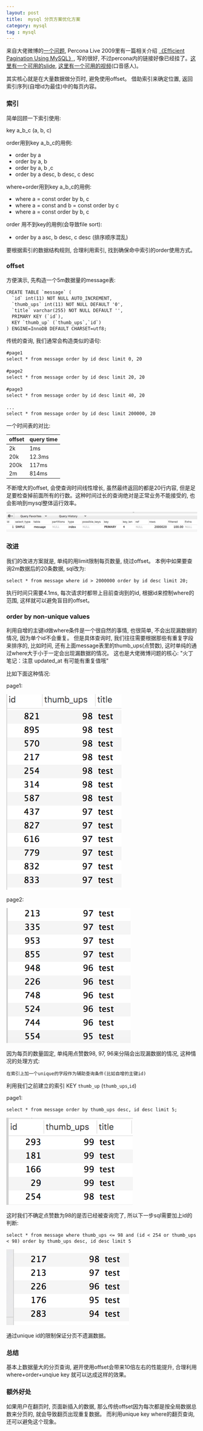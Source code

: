 ```yaml
---
layout: post
title:  mysql 分页方案优化方案  
category: mysql
tag : mysql
--- 
```


 

来自大佬微博的[一个问题](https://weibo.com/1840408525/EqLpNbfol?filter=hot&root_comment_id=0&type=comment), Percona Live 2009里有一篇相关介绍 [《Efficient Pagination Using MySQL》](https://www.percona.com/live/santa-clara-2009), 写的很好, 不过percona内的链接好像已经挂了。[这里有一个可用的slide](https://www.slideshare.net/Eweaver/efficient-pagination-using-mysql), [这里有一个可用的视频](https://www.youtube.com/watch?v=B6iNuEuD-gc)(口音感人)。

其实核心就是在大量数据做分页时, 避免使用offset。 借助索引来确定位置, 返回索引序列(自增id为最佳)中的每页内容。 

### 索引 

简单回顾一下索引使用: 

key a_b_c (a, b, c)

order用到key a\_b\_c的用例:  

* order by a 
* order by a, b
* order by a, b ,c
* order by a desc, b desc, c desc 

where+order用到key a\_b\_c的用例:  

* where a = const order by b, c  
* where a = const and b = const order by c 
* where a = const order by b, c

order 用不到key的用例(会导致file sort):  

* order by a asc, b desc, c desc (排序顺序混乱)  

要根据索引的数据结构规则, 合理利用索引, 找到确保命中索引的order使用方式。 

### offset 

方便演示, 先构造一个5m数据量的message表:  

```
CREATE TABLE `message` (
  `id` int(11) NOT NULL AUTO_INCREMENT,
  `thumb_ups` int(11) NOT NULL DEFAULT '0',
  `title` varchar(255) NOT NULL DEFAULT '',
  PRIMARY KEY (`id`),
  KEY `thumb_up` (`thumb_ups`,`id`)
) ENGINE=InnoDB DEFAULT CHARSET=utf8;

```
传统的查询, 我们通常会构造类似的语句:  

```
#page1
select * from message order by id desc limit 0, 20

#page2
select * from message order by id desc limit 20, 20

#page3
select * from message order by id desc limit 40, 20

...
select * from message order by id desc limit 200000, 20
```

一个时间表的对比:  


| offset | query time |
| ------ | ------ |  
| 2k | 1ms |
| 20k | 12.3ms |
| 200k | 117ms |
| 2m | 814ms |  

不断增大的offset, 会使查询时间线性增长, 虽然最终返回的都是20行内容, 但是足足要检查掉前面所有的行数。这种时间过长的查询绝对是正常业务不能接受的, 也会影响到mysql整体运行效率。   

<img src="/img/in-post/mysqloffset.png">  

### 改进    

我们的改进方案就是, 单纯的用limit限制每页数量, 绕过offset。 本例中如果要查询2m数据后的20条数据, sql改为:  

```
select * from message where id > 2000000 order by id desc limit 20;
```

执行时间只需要4.1ms, 每次请求时都带上目前查询到的id, 根据id来控制where的范围, 这样就可以避免盲目的offset。 

### order by non-unique values  

利用自增的主键id做where条件是一个很自然的事情, 也很简单, 不会出现漏数据的情况, 因为单个id不会重复。 但是具体查询时, 我们往往需要根据那些有重复字段来排序的, 比如时间, 还有上面message表里的thumb_ups(点赞数), 这时单纯的通过where大于小于一定会出现漏数据的情况。 这也是大佬微博问题的核心: "火丁笔记：注意 updated_at 有可能有重复值哦"  

比如下面这种情况: 

page1:

<img src="/img/in-post/mysqlpage.png">  

page2:

<img src="/img/in-post/mysqlpage1.png">  

因为每页的数量固定, 单纯用点赞数98, 97, 96来分隔会出现漏数据的情况, 这种情况的处理方式:  

`在索引上加一个unique的字段作为辅助查询条件(比如自增的主键id)`  

利用我们之前建立的索引  KEY `thumb_up` (`thumb_ups`,`id`)  


page1:

```
select * from message order by thumb_ups desc, id desc limit 5;
```

<img src="/img/in-post/mysqlret.png">  

这时我们不确定点赞数为98的是否已经被查询完了, 所以下一步sql需要加上id的判断:  

```
select * from message where thumb_ups <= 98 and (id < 254 or thumb_ups < 98) order by thumb_ups desc, id desc limit 5 

```
<img src="/img/in-post/mysqlret1.png">  

通过unique id的限制保证分页不遗漏数据。  

### 总结  

基本上数据量大的分页查询, 避开使用offset会带来10倍左右的性能提升, 合理利用where+order+unqiue key 就可以达成这样的效果。 


### 额外好处  

如果用户在翻页时, 页面新插入的数据, 那么传统offset因为每次都是按全局数据总数来分页的, 就会导致翻页出现重复数据。 而利用unique key where的翻页查询, 还可以避免这个现象。  



